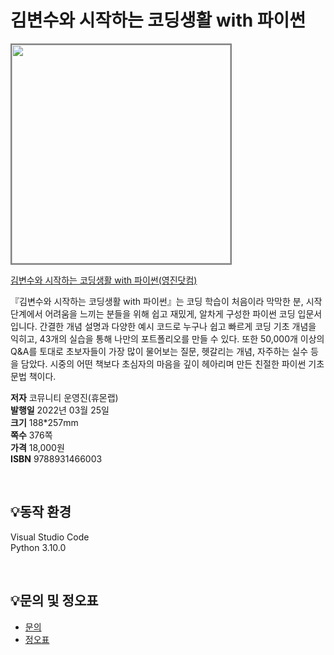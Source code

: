 # 김변수와 시작하는 코딩생활 with 파이썬


<img src="https://www.youngjin.com/images/book_cover/9788931466003.png" height="350px" style="border: 2px solid grey;">

[김변수와 시작하는 코딩생활 with 파이썬(영진닷컴)](https://blog.naver.com/ydot/222647161162)

『김변수와 시작하는 코딩생활 with 파이썬』는 코딩 학습이 처음이라 막막한 분, 시작 단계에서 어려움을 느끼는 분들을 위해 쉽고 재밌게, 알차게 구성한 파이썬 코딩 입문서입니다. 간결한 개념 설명과 다양한 예시 코드로 누구나 쉽고 빠르게 코딩 기초 개념을 익히고, 43개의 실습을 통해 나만의 포트폴리오를 만들 수 있다. 또한 50,000개 이상의 Q&A를 토대로 초보자들이 가장 많이 물어보는 질문, 헷갈리는 개념, 자주하는 실수 등을 담았다. 시중의 어떤 책보다 초심자의 마음을 깊이 헤아리며 만든 친절한 파이썬 기초 문법 책이다.

**저자** 코뮤니티 운영진(휴몬랩)  
**발행일** 2022년 03월 25일  
**크기** 188*257mm   
**쪽수** 376쪽  
**가격** 18,000원  
**ISBN** 9788931466003  
 
<br>

## 💡동작 환경
Visual Studio Code  
Python 3.10.0  
 
<br>

## 💡문의 및 정오표
- [문의](mailto:Support@youngjin.com)
- [정오표](https://www.youngjin.com/Artyboard/mboard.asp?strBoardID=errata)



